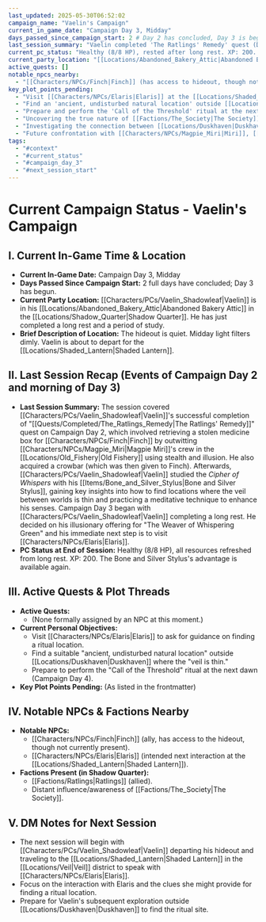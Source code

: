 ```yaml
---
last_updated: 2025-05-30T06:52:02
campaign_name: "Vaelin's Campaign"
current_in_game_date: "Campaign Day 3, Midday"
days_passed_since_campaign_start: 2 # Day 2 has concluded, Day 3 is beginning
last_session_summary: "Vaelin completed 'The Ratlings' Remedy' quest (Day 2), retrieving their medicine box by outwitting Miri's crew. He then studied the Cipher of Whispers further, learning how to identify locations with a thin veil and practicing a meditative technique. After a long rest, on the morning of Day 3, he decided on his Archfey offering and now plans to visit Elaris for guidance on finding a ritual site."
current_pc_status: "Healthy (8/8 HP), rested after long rest. XP: 200. Bone and Silver Stylus advantage available. Preparing to visit Elaris."
current_party_location: "[[Locations/Abandoned_Bakery_Attic|Abandoned Bakery Attic]]" # About to depart for the Shaded Lantern
active_quests: []
notable_npcs_nearby:
  - "[[Characters/NPCs/Finch|Finch]] (has access to hideout, though not currently present)"
key_plot_points_pending:
  - "Visit [[Characters/NPCs/Elaris|Elaris]] at the [[Locations/Shaded_Lantern|Shaded Lantern]] to ask about suitable ritual locations."
  - "Find an 'ancient, undisturbed natural location' outside [[Locations/Duskhaven|Duskhaven]] for the 'Call of the Threshold' ritual."
  - "Prepare and perform the 'Call of the Threshold' ritual at the next dawn (Day 4) to contact 'The Weaver of Whispering Green'."
  - "Uncovering the true nature of [[Factions/The_Society|The Society]]'s agenda."
  - "Investigating the connection between [[Locations/Duskhaven|Duskhaven]]'s dark history and the fall of [[Locations/Therandril|Therandril]]."
  - "Future confrontation with [[Characters/NPCs/Magpie_Miri|Miri]], [[Characters/NPCs/Grol|Grol]], and [[Characters/NPCs/Pip|Pip]]."
tags:
  - "#context"
  - "#current_status"
  - "#campaign_day_3"
  - "#next_session_start"
---
```


# Current Campaign Status - Vaelin's Campaign

## I. Current In-Game Time & Location

* **Current In-Game Date:** Campaign Day 3, Midday
* **Days Passed Since Campaign Start:** 2 full days have concluded; Day 3 has begun.
* **Current Party Location:** [[Characters/PCs/Vaelin_Shadowleaf|Vaelin]] is in his [[Locations/Abandoned_Bakery_Attic|Abandoned Bakery Attic]] in the [[Locations/Shadow_Quarter|Shadow Quarter]]. He has just completed a long rest and a period of study.
* **Brief Description of Location:** The hideout is quiet. Midday light filters dimly. Vaelin is about to depart for the [[Locations/Shaded_Lantern|Shaded Lantern]].

## II. Last Session Recap (Events of Campaign Day 2 and morning of Day 3)

* **Last Session Summary:** The session covered [[Characters/PCs/Vaelin_Shadowleaf|Vaelin]]'s successful completion of "[[Quests/Completed/The_Ratlings_Remedy|The Ratlings' Remedy]]" quest on Campaign Day 2, which involved retrieving a stolen medicine box for [[Characters/NPCs/Finch|Finch]] by outwitting [[Characters/NPCs/Magpie_Miri|Magpie Miri]]'s crew in the [[Locations/Old_Fishery|Old Fishery]] using stealth and illusion. He also acquired a crowbar (which was then given to Finch). Afterwards, [[Characters/PCs/Vaelin_Shadowleaf|Vaelin]] studied the *Cipher of Whispers* with his [[Items/Bone_and_Silver_Stylus|Bone and Silver Stylus]], gaining key insights into how to find locations where the veil between worlds is thin and practicing a meditative technique to enhance his senses. Campaign Day 3 began with [[Characters/PCs/Vaelin_Shadowleaf|Vaelin]] completing a long rest. He decided on his illusionary offering for "The Weaver of Whispering Green" and his immediate next step is to visit [[Characters/NPCs/Elaris|Elaris]].
* **PC Status at End of Session:** Healthy (8/8 HP), all resources refreshed from long rest. XP: 200. The Bone and Silver Stylus's advantage is available again.

## III. Active Quests & Plot Threads

* **Active Quests:**
    * (None formally assigned by an NPC at this moment.)
* **Current Personal Objectives:**
    * Visit [[Characters/NPCs/Elaris|Elaris]] to ask for guidance on finding a ritual location.
    * Find a suitable "ancient, undisturbed natural location" outside [[Locations/Duskhaven|Duskhaven]] where the "veil is thin."
    * Prepare to perform the "Call of the Threshold" ritual at the next dawn (Campaign Day 4).
* **Key Plot Points Pending:** (As listed in the frontmatter)

## IV. Notable NPCs & Factions Nearby

* **Notable NPCs:**
    * [[Characters/NPCs/Finch|Finch]] (ally, has access to the hideout, though not currently present).
    * [[Characters/NPCs/Elaris|Elaris]] (intended next interaction at the [[Locations/Shaded_Lantern|Shaded Lantern]]).
* **Factions Present (in Shadow Quarter):**
    * [[Factions/Ratlings|Ratlings]] (allied).
    * Distant influence/awareness of [[Factions/The_Society|The Society]].

## V. DM Notes for Next Session

* The next session will begin with [[Characters/PCs/Vaelin_Shadowleaf|Vaelin]] departing his hideout and traveling to the [[Locations/Shaded_Lantern|Shaded Lantern]] in the [[Locations/Veil|Veil]] district to speak with [[Characters/NPCs/Elaris|Elaris]].
* Focus on the interaction with Elaris and the clues she might provide for finding a ritual location.
* Prepare for Vaelin's subsequent exploration outside [[Locations/Duskhaven|Duskhaven]] to find the ritual site.